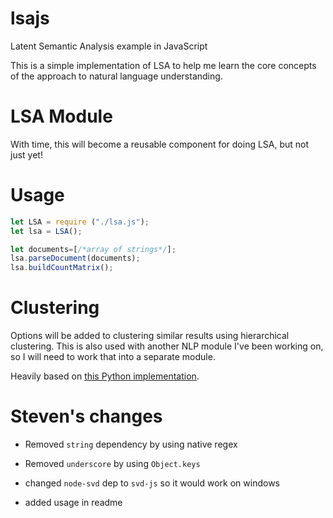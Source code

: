 # lsajs
Latent Semantic Analysis example in JavaScript

This is a simple implementation of LSA to help me learn the core concepts of the approach to natural language understanding.

# LSA Module

With time, this will become a reusable component for doing LSA, but not just yet!

# Usage
```javascript
let LSA = require ("./lsa.js");
let lsa = LSA();

let documents=[/*array of strings*/];
lsa.parseDocument(documents);
lsa.buildCountMatrix();

```



# Clustering

Options will be added to clustering similar results using hierarchical clustering. This is also used with another NLP module I've been working on, so I will need to work that into a separate module.

Heavily based on [this Python implementation](https://technowiki.wordpress.com/2011/08/27/latent-semantic-analysis-lsa-tutorial).

# Steven's changes
- Removed `string` dependency by using native regex
- Removed `underscore` by using `Object.keys`
- changed `node-svd` dep to `svd-js` so it would work on windows

- added usage in readme